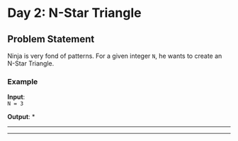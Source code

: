 # Day 2: N-Star Triangle

## Problem Statement

Ninja is very fond of patterns. For a given integer `N`, he wants to create an N-Star Triangle.

### Example

**Input**:  
`N = 3`

**Output**: \*

---

---
